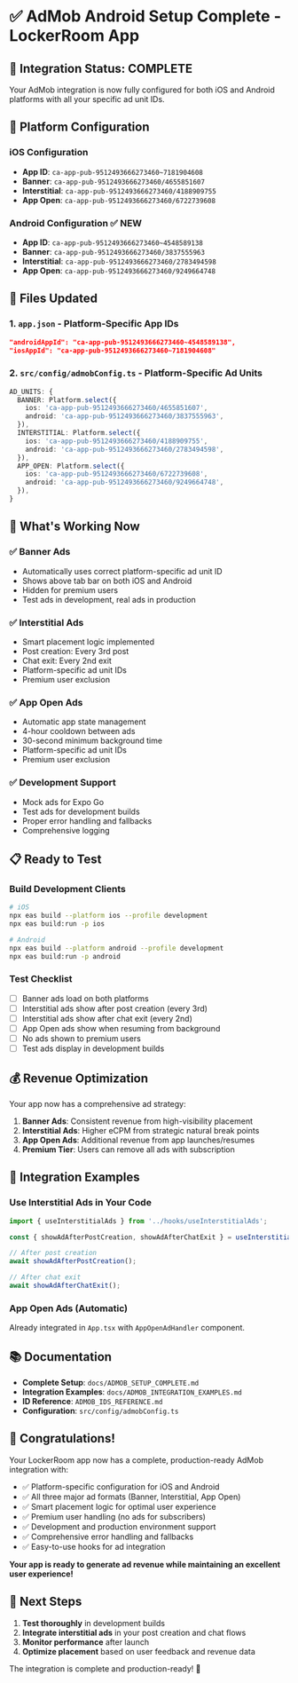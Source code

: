 # ✅ AdMob Android Setup Complete - LockerRoom App

## 🎉 Integration Status: COMPLETE

Your AdMob integration is now fully configured for both iOS and Android platforms with all your specific ad unit IDs.

## 📱 Platform Configuration

### iOS Configuration
- **App ID**: `ca-app-pub-9512493666273460~7181904608`
- **Banner**: `ca-app-pub-9512493666273460/4655851607`
- **Interstitial**: `ca-app-pub-9512493666273460/4188909755`
- **App Open**: `ca-app-pub-9512493666273460/6722739608`

### Android Configuration ✅ NEW
- **App ID**: `ca-app-pub-9512493666273460~4548589138`
- **Banner**: `ca-app-pub-9512493666273460/3837555963`
- **Interstitial**: `ca-app-pub-9512493666273460/2783494598`
- **App Open**: `ca-app-pub-9512493666273460/9249664748`

## 🔧 Files Updated

### 1. `app.json` - Platform-Specific App IDs
```json
"androidAppId": "ca-app-pub-9512493666273460~4548589138",
"iosAppId": "ca-app-pub-9512493666273460~7181904608"
```

### 2. `src/config/admobConfig.ts` - Platform-Specific Ad Units
```typescript
AD_UNITS: {
  BANNER: Platform.select({
    ios: 'ca-app-pub-9512493666273460/4655851607',
    android: 'ca-app-pub-9512493666273460/3837555963',
  }),
  INTERSTITIAL: Platform.select({
    ios: 'ca-app-pub-9512493666273460/4188909755',
    android: 'ca-app-pub-9512493666273460/2783494598',
  }),
  APP_OPEN: Platform.select({
    ios: 'ca-app-pub-9512493666273460/6722739608',
    android: 'ca-app-pub-9512493666273460/9249664748',
  }),
}
```

## 🚀 What's Working Now

### ✅ Banner Ads
- Automatically uses correct platform-specific ad unit ID
- Shows above tab bar on both iOS and Android
- Hidden for premium users
- Test ads in development, real ads in production

### ✅ Interstitial Ads
- Smart placement logic implemented
- Post creation: Every 3rd post
- Chat exit: Every 2nd exit
- Platform-specific ad unit IDs
- Premium user exclusion

### ✅ App Open Ads
- Automatic app state management
- 4-hour cooldown between ads
- 30-second minimum background time
- Platform-specific ad unit IDs
- Premium user exclusion

### ✅ Development Support
- Mock ads for Expo Go
- Test ads for development builds
- Proper error handling and fallbacks
- Comprehensive logging

## 📋 Ready to Test

### Build Development Clients
```bash
# iOS
npx eas build --platform ios --profile development
npx eas build:run -p ios

# Android
npx eas build --platform android --profile development
npx eas build:run -p android
```

### Test Checklist
- [ ] Banner ads load on both platforms
- [ ] Interstitial ads show after post creation (every 3rd)
- [ ] Interstitial ads show after chat exit (every 2nd)
- [ ] App Open ads show when resuming from background
- [ ] No ads shown to premium users
- [ ] Test ads display in development builds

## 💰 Revenue Optimization

Your app now has a comprehensive ad strategy:

1. **Banner Ads**: Consistent revenue from high-visibility placement
2. **Interstitial Ads**: Higher eCPM from strategic natural break points
3. **App Open Ads**: Additional revenue from app launches/resumes
4. **Premium Tier**: Users can remove all ads with subscription

## 🎯 Integration Examples

### Use Interstitial Ads in Your Code
```typescript
import { useInterstitialAds } from '../hooks/useInterstitialAds';

const { showAdAfterPostCreation, showAdAfterChatExit } = useInterstitialAds();

// After post creation
await showAdAfterPostCreation();

// After chat exit
await showAdAfterChatExit();
```

### App Open Ads (Automatic)
Already integrated in `App.tsx` with `AppOpenAdHandler` component.

## 📚 Documentation

- **Complete Setup**: `docs/ADMOB_SETUP_COMPLETE.md`
- **Integration Examples**: `docs/ADMOB_INTEGRATION_EXAMPLES.md`
- **ID Reference**: `ADMOB_IDS_REFERENCE.md`
- **Configuration**: `src/config/admobConfig.ts`

## 🎉 Congratulations!

Your LockerRoom app now has a complete, production-ready AdMob integration with:

- ✅ Platform-specific configuration for iOS and Android
- ✅ All three major ad formats (Banner, Interstitial, App Open)
- ✅ Smart placement logic for optimal user experience
- ✅ Premium user handling (no ads for subscribers)
- ✅ Development and production environment support
- ✅ Comprehensive error handling and fallbacks
- ✅ Easy-to-use hooks for ad integration

**Your app is ready to generate ad revenue while maintaining an excellent user experience!**

## 🔄 Next Steps

1. **Test thoroughly** in development builds
2. **Integrate interstitial ads** in your post creation and chat flows
3. **Monitor performance** after launch
4. **Optimize placement** based on user feedback and revenue data

The integration is complete and production-ready! 🚀
